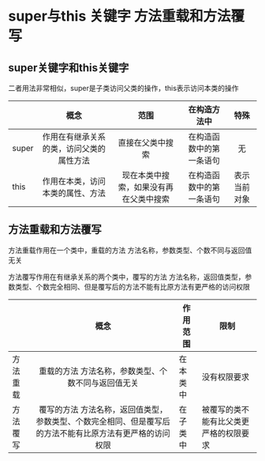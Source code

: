 # super与this 关键字     方法重载和方法覆写

## super关键字和this关键字

二者用法非常相似，super是子类访问父类的操作，this表示访问本类的操作

|       |                   概念                   |                  范围                  |       在构造方法中       |     特殊     |
| ----- | :--------------------------------------: | :------------------------------------: | :----------------------: | :----------: |
| super | 作用在有继承关系的类，访问父类的属性方法 |            直接在父类中搜索            | 在构造函数中的第一条语句 |      无      |
| this  |     作用在本类，访问本类的属性、方法     | 现在本类中搜索，如果没有再在父类中搜索 | 在构造函数中的第一条语句 | 表示当前对象 |

## 方法重载和方法覆写

方法重载作用在一个类中，重载的方法 方法名称，参数类型、个数不同与返回值无关

方法覆写作用在有继承关系的两个类中，覆写的方法 方法名称，返回值类型，参数类型、个数完全相同、但是覆写后的方法不能有比原方法有更严格的访问权限

|          |                             概念                             | 作用范围 | 限制                                   |
| -------- | :----------------------------------------------------------: | -------- | -------------------------------------- |
| 方法重载 |     重载的方法 方法名称，参数类型、个数不同与返回值无关      | 在本类中 | 没有权限要求                           |
| 方法覆写 | 覆写的方法 方法名称，返回值类型，参数类型、个数完全相同、但是覆写后的方法不能有比原方法有更严格的访问权限 | 在子类中 | 被覆写的类不能有比父类更严格的权限要求 |

